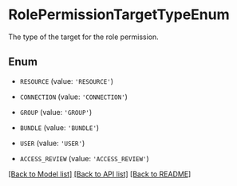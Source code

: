 # RolePermissionTargetTypeEnum

The type of the target for the role permission.

## Enum

* `RESOURCE` (value: `'RESOURCE'`)

* `CONNECTION` (value: `'CONNECTION'`)

* `GROUP` (value: `'GROUP'`)

* `BUNDLE` (value: `'BUNDLE'`)

* `USER` (value: `'USER'`)

* `ACCESS_REVIEW` (value: `'ACCESS_REVIEW'`)

[[Back to Model list]](../README.md#documentation-for-models) [[Back to API list]](../README.md#documentation-for-api-endpoints) [[Back to README]](../README.md)



